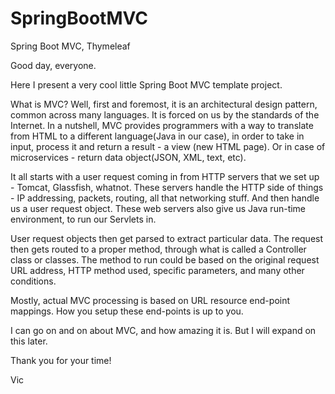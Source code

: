 # SpringBootMVC
Spring Boot MVC, Thymeleaf

Good day, everyone.

Here I present a very cool little Spring Boot MVC template project.

What is MVC? Well, first and foremost, it is an architectural design pattern, common across many languages. It is forced on us by the standards of the Internet. In a nutshell, MVC provides programmers with a way to translate from HTML to a different language(Java in our case), in order to take in input, process it and return a result - a view (new HTML page). Or in case of microservices - return data object(JSON, XML, text, etc).

It all starts with a user request coming in from HTTP servers that we set up - Tomcat, Glassfish, whatnot. These servers handle the HTTP side of things - IP addressing, packets, routing, all that networking stuff. And then handle us a user request object. These web servers also give us Java run-time environment, to run our Servlets in.

User request objects then get parsed to extract particular data. The request then gets routed to a proper method, through what is called a Controller class or classes. The method to run could be based on the original request URL address, HTTP method used, specific parameters, and many other conditions. 

Mostly, actual MVC processing is based on URL resource end-point mappings. How you setup these end-points is up to you.

I can go on and on about MVC, and how amazing it is. But I will expand on this later.

Thank you for your time!

Vic
